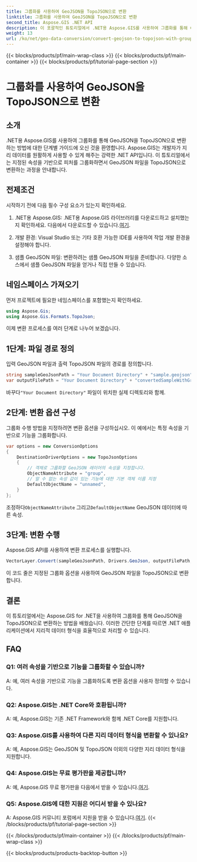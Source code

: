 ```yaml
---
title: 그룹화를 사용하여 GeoJSON을 TopoJSON으로 변환
linktitle: 그룹화를 사용하여 GeoJSON을 TopoJSON으로 변환
second_title: Aspose.GIS .NET API
description: 이 포괄적인 튜토리얼에서 .NET용 Aspose.GIS를 사용하여 그룹화를 통해 GeoJSON을 TopoJSON으로 변환하는 방법을 알아보세요.
weight: 13
url: /ko/net/geo-data-conversion/convert-geojson-to-topojson-with-grouping/
---
```


{{< blocks/products/pf/main-wrap-class >}}
{{< blocks/products/pf/main-container >}}
{{< blocks/products/pf/tutorial-page-section >}}

# 그룹화를 사용하여 GeoJSON을 TopoJSON으로 변환

## 소개

.NET용 Aspose.GIS를 사용하여 그룹화를 통해 GeoJSON을 TopoJSON으로 변환하는 방법에 대한 단계별 가이드에 오신 것을 환영합니다. Aspose.GIS는 개발자가 지리 데이터를 원활하게 사용할 수 있게 해주는 강력한 .NET API입니다. 이 튜토리얼에서는 지정된 속성을 기반으로 피처를 그룹화하면서 GeoJSON 파일을 TopoJSON으로 변환하는 과정을 안내합니다.

## 전제조건

시작하기 전에 다음 필수 구성 요소가 있는지 확인하세요.

1.  .NET용 Aspose.GIS: .NET용 Aspose.GIS 라이브러리를 다운로드하고 설치했는지 확인하세요. 다음에서 다운로드할 수 있습니다.[여기](https://releases.aspose.com/gis/net/).

2. 개발 환경: Visual Studio 또는 기타 호환 가능한 IDE를 사용하여 작업 개발 환경을 설정해야 합니다.

3. 샘플 GeoJSON 파일: 변환하려는 샘플 GeoJSON 파일을 준비합니다. 다양한 소스에서 샘플 GeoJSON 파일을 얻거나 직접 만들 수 있습니다.

## 네임스페이스 가져오기

먼저 프로젝트에 필요한 네임스페이스를 포함했는지 확인하세요.

```csharp
using Aspose.Gis;
using Aspose.Gis.Formats.TopoJson;
```


이제 변환 프로세스를 여러 단계로 나누어 보겠습니다.

## 1단계: 파일 경로 정의

입력 GeoJSON 파일과 출력 TopoJSON 파일의 경로를 정의합니다.

```csharp
string sampleGeoJsonPath = "Your Document Directory" + "sample.geojson";
var outputFilePath = "Your Document Directory" + "convertedSampleWithGrouping_out.topojson";
```

 바꾸다`"Your Document Directory"` 파일이 위치한 실제 디렉토리와 함께.

## 2단계: 변환 옵션 구성

그룹화 수행 방법을 지정하려면 변환 옵션을 구성하십시오. 이 예에서는 특정 속성을 기반으로 기능을 그룹화합니다.

```csharp
var options = new ConversionOptions
{
    DestinationDriverOptions = new TopoJsonOptions
    {
        // 객체로 그룹화할 GeoJSON 레이어의 속성을 지정합니다.
        ObjectNameAttribute = "group",
        // 알 수 없는 속성 값이 있는 기능에 대한 기본 객체 이름 지정
        DefaultObjectName = "unnamed",
    }
};
```

 조정하다`ObjectNameAttribute` 그리고`DefaultObjectName` GeoJSON 데이터에 따른 속성.

## 3단계: 변환 수행

Aspose.GIS API를 사용하여 변환 프로세스를 실행합니다.

```csharp
VectorLayer.Convert(sampleGeoJsonPath, Drivers.GeoJson, outputFilePath, Drivers.TopoJson, options);
```

이 코드 줄은 지정된 그룹화 옵션을 사용하여 GeoJSON 파일을 TopoJSON으로 변환합니다.

## 결론

이 튜토리얼에서는 Aspose.GIS for .NET을 사용하여 그룹화를 통해 GeoJSON을 TopoJSON으로 변환하는 방법을 배웠습니다. 이러한 간단한 단계를 따르면 .NET 애플리케이션에서 지리적 데이터 형식을 효율적으로 처리할 수 있습니다.

## FAQ

### Q1: 여러 속성을 기반으로 기능을 그룹화할 수 있습니까?
A: 예, 여러 속성을 기반으로 기능을 그룹화하도록 변환 옵션을 사용자 정의할 수 있습니다.

### Q2: Aspose.GIS는 .NET Core와 호환됩니까?
A: 예, Aspose.GIS는 기존 .NET Framework와 함께 .NET Core를 지원합니다.

### Q3: Aspose.GIS를 사용하여 다른 지리 데이터 형식을 변환할 수 있나요?
A: 예, Aspose.GIS는 GeoJSON 및 TopoJSON 이외의 다양한 지리 데이터 형식을 지원합니다.

### Q4: Aspose.GIS는 무료 평가판을 제공합니까?
 A: 예, Aspose.GIS 무료 평가판을 다음에서 받을 수 있습니다.[여기](https://releases.aspose.com/).

### Q5: Aspose.GIS에 대한 지원은 어디서 받을 수 있나요?
 A: Aspose.GIS 커뮤니티 포럼에서 지원을 받을 수 있습니다.[여기](https://forum.aspose.com/c/gis/33).
{{< /blocks/products/pf/tutorial-page-section >}}

{{< /blocks/products/pf/main-container >}}
{{< /blocks/products/pf/main-wrap-class >}}

{{< blocks/products/products-backtop-button >}}
